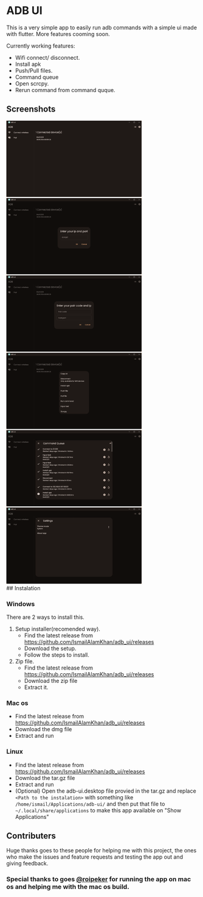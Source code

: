 # ADB UI

This is a very simple app to easily run adb commands with a simple ui made with flutter. More features cooming soon.

Currently working features:

- Wifi connect/ disconnect.
- Install apk
- Push/Pull files.
- Command queue
- Open scrcpy.
- Rerun command from command quque.

## Screenshots

<div>
<img style="height:200px;" src="screenshots/1.png"/>
<img style="height:200px;" src="screenshots/2.png"/>
<img style="height:200px;" src="screenshots/3.png"/>
<img style="height:200px;" src="screenshots/4.png"/>
<img style="height:200px;" src="screenshots/5.png"/>
<img style="height:200px;" src="screenshots/6.png"/>
</div>
## Instalation

### Windows

There are 2 ways to install this.

1.  Setup installer(recomended way).
    - Find the latest release from https://github.com/IsmailAlamKhan/adb_ui/releases
    - Download the setup.
    - Follow the steps to install.
2.  Zip file.
    - Find the latest release from https://github.com/IsmailAlamKhan/adb_ui/releases
    - Download the zip file
    - Extract it.

### Mac os

- Find the latest release from https://github.com/IsmailAlamKhan/adb_ui/releases
- Download the dmg file
- Extract and run

### Linux

- Find the latest release from https://github.com/IsmailAlamKhan/adb_ui/releases
- Download the tar.gz file
- Extract and run
- (Optional) Open the adb-ui.desktop file provied in the tar.gz and replace `<Path to the instalation>` with something like `/home/ismail/Applications/adb-ui/` and then put that file to `~/.local/share/applications` to make this app available on "Show Applications"

## Contributers

Huge thanks goes to these people for helping me with this project, the ones who make the issues and feature requests and testing the app out and giving feedback.

### Special thanks to goes [@roipeker](!https://www.github.com/roipeker/) for running the app on mac os and helping me with the mac os build.
